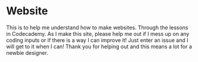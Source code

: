 # Website
This is to help me understand how to make websites. Through the lessons in Codecademy.
As I make this site, please help me out if I mess up on any coding inputs or if there is a way I can improve it!
Just enter an issue and I will get to it when I can!
Thank you for helping out and this means a lot for a newbie designer.
